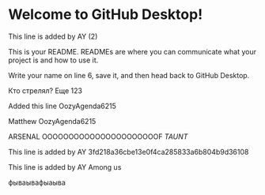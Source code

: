 
# Welcome to GitHub Desktop!

This line is added by AY (2)

This is your README. READMEs are where you can communicate what your project is and how to use it.

Write your name on line 6, save it, and then head back to GitHub Desktop.


Кто стрелял?
Еще
123


Added this line
OozyAgenda6215

Matthew
OozyAgenda6215






ARSENAL OOOOOOOOOOOOOOOOOOOOOOF
*TAUNT*

This line is added by AY
3fd218a36cbe13e0f4ca285833a6b804b9d36108



This line is added by AY
Among us


фываывафыаыва



